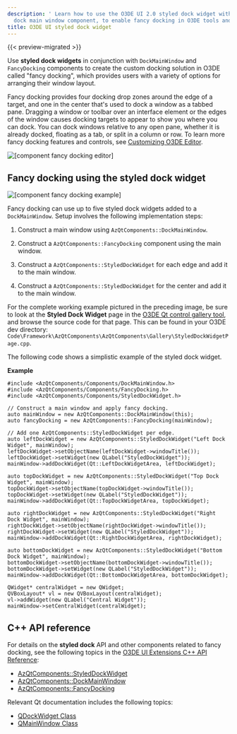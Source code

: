 ```yaml
---
description: ' Learn how to use the O3DE UI 2.0 styled dock widget with the
  dock main window component, to enable fancy docking in O3DE tools and gems. '
title: O3DE UI styled dock widget
---
```


{{< preview-migrated >}}

Use **styled dock widgets** in conjunction with `DockMainWindow` and `FancyDocking` components to create the custom docking solution in O3DE called "fancy docking", which provides users with a variety of options for arranging their window layout\.

Fancy docking provides four docking drop zones around the edge of a target, and one in the center that's used to dock a window as a tabbed pane\. Dragging a window or toolbar over an interface element or the edges of the window causes docking targets to appear to show you where you can dock\. You can dock windows relative to any open pane, whether it is already docked, floating as a tab, or split in a column or row\. To learn more fancy docking features and controls, see [Customizing O3DE Editor](/docs/user-guide/editor/customizing/)\.

![\[component fancy docking editor\]](/images/tools-ui/component-fancy-docking-editor.gif)

## Fancy docking using the styled dock widget<a name="styled-dock-basic"></a>

![\[component fancy docking example\]](/images/tools-ui/component-fancy-docking-example.png)

Fancy docking can use up to five styled dock widgets added to a `DockMainWindow`\. Setup involves the following implementation steps:

1.  Construct a main window using `AzQtComponents::DockMainWindow`\.

1.  Construct a `AzQtComponents::FancyDocking` component using the main window\.

1.  Construct a `AzQtComponents::StyledDockWidget` for each edge and add it to the main window\.

1.  Construct a `AzQtComponents::StyledDockWidget` for the center and add it to the main window\.

For the complete working example pictured in the preceding image, be sure to look at the **Styled Dock Widget** page in the [O3DE Qt control gallery tool](/docs/tools-ui/uidev-control-gallery/), and browse the source code for that page\. This can be found in your O3DE dev directory: `Code\Framework\AzQtComponents\AzQtComponents\Gallery\StyledDockWidgetPage.cpp`\.

The following code shows a simplistic example of the styled dock widget\.

 **Example**

```
#include <AzQtComponents/Components/DockMainWindow.h>
#include <AzQtComponents/Components/FancyDocking.h>
#include <AzQtComponents/Components/StyledDockWidget.h>

// Construct a main window and apply fancy docking.
auto mainWindow = new AzQtComponents::DockMainWindow(this);
auto fancyDocking = new AzQtComponents::FancyDocking(mainWindow);

// Add one AzQtComponents::StyledDockWidget per edge.
auto leftDockWidget = new AzQtComponents::StyledDockWidget("Left Dock Widget", mainWindow);
leftDockWidget->setObjectName(leftDockWidget->windowTitle());
leftDockWidget->setWidget(new QLabel("StyledDockWidget"));
mainWindow->addDockWidget(Qt::LeftDockWidgetArea, leftDockWidget);

auto topDockWidget = new AzQtComponents::StyledDockWidget("Top Dock Widget", mainWindow);
topDockWidget->setObjectName(topDockWidget->windowTitle());
topDockWidget->setWidget(new QLabel("StyledDockWidget"));
mainWindow->addDockWidget(Qt::TopDockWidgetArea, topDockWidget);

auto rightDockWidget = new AzQtComponents::StyledDockWidget("Right Dock Widget", mainWindow);
rightDockWidget->setObjectName(rightDockWidget->windowTitle());
rightDockWidget->setWidget(new QLabel("StyledDockWidget"));
mainWindow->addDockWidget(Qt::RightDockWidgetArea, rightDockWidget);

auto bottomDockWidget = new AzQtComponents::StyledDockWidget("Bottom Dock Widget", mainWindow);
bottomDockWidget->setObjectName(bottomDockWidget->windowTitle());
bottomDockWidget->setWidget(new QLabel("StyledDockWidget"));
mainWindow->addDockWidget(Qt::BottomDockWidgetArea, bottomDockWidget);

QWidget* centralWidget = new QWidget;
QVBoxLayout* vl = new QVBoxLayout(centralWidget);
vl->addWidget(new QLabel("Central Widget"));
mainWindow->setCentralWidget(centralWidget);
```

## C\+\+ API reference<a name="styled-dock-api-ref"></a>

For details on the **styled dock** API and other components related to fancy docking, see the following topics in the [O3DE UI Extensions C\+\+ API Reference](/docs/api/frameworks/azqtcomponents/namespace_az_qt_components.html):
+  [AzQtComponents::StyledDockWidget](/docs/api/frameworks/azqtcomponents/class_az_qt_components_1_1_styled_dock_widget.html)
+  [AzQtComponents::DockMainWindow](/docs/api/frameworks/azqtcomponents/class_az_qt_components_1_1_dock_main_window.html)
+  [AzQtComponents::FancyDocking](/docs/api/frameworks/azqtcomponents/class_az_qt_components_1_1_fancy_docking.html)

Relevant Qt documentation includes the following topics:
+  [QDockWidget Class](https://doc.qt.io/qt-5/qdockwidget.html)
+  [QMainWindow Class](https://doc.qt.io/qt-5/qmainwindow.html)

